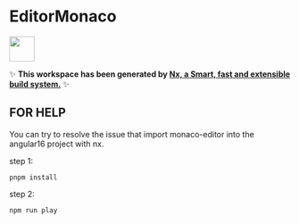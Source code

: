 # EditorMonaco

<a alt="Nx logo" href="https://nx.dev" target="_blank" rel="noreferrer"><img src="https://raw.githubusercontent.com/nrwl/nx/master/images/nx-logo.png" width="45"></a>

✨ **This workspace has been generated by [Nx, a Smart, fast and extensible build system.](https://nx.dev)** ✨

## FOR HELP
You can try to resolve the issue that import monaco-editor into the angular16 project with nx.

step 1:
```shell
pnpm install
```

step 2:
```shell
npm run play
```
